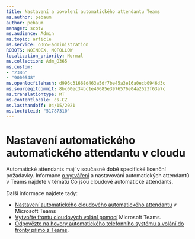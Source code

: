 ```yaml
---
title: Nastavení a povolení automatického attendantu Teams
ms.author: pebaum
author: pebaum
manager: scotv
ms.audience: Admin
ms.topic: article
ms.service: o365-administration
ROBOTS: NOINDEX, NOFOLLOW
localization_priority: Normal
ms.collection: Adm_O365
ms.custom:
- "2386"
- "9000548"
ms.openlocfilehash: d996c31668d463a5df7be45a3e16a0ecb0946d3c
ms.sourcegitcommit: 8bc60ec34bc1e40685e3976576e04a2623f63a7c
ms.translationtype: MT
ms.contentlocale: cs-CZ
ms.lasthandoff: 04/15/2021
ms.locfileid: "51787310"
---
```

# <a name="set-up-a-cloud-auto-attendant"></a>Nastavení automatického automatického attendantu v cloudu

Automatické attendants mají v současné době specifické licenční požadavky. Informace [o vytváření](https://docs.microsoft.com/microsoftteams/what-are-phone-system-auto-attendants) a nastavování automatických attendantů v Teams najdete v tématu Co jsou cloudové automatické attendants. 

Další informace najdete tady:

- [Nastavení automatického cloudového automatického attendantu](https://docs.microsoft.com/microsoftteams/create-a-phone-system-auto-attendant) v Microsoft Teams 
- [Vytvořte frontu cloudových volání pomocí](https://docs.microsoft.com/microsoftteams/create-a-phone-system-call-queue) Microsoft Teams. 
- [Odpovězte na hovory automatického telefonního systému a volání do fronty přímo z Teams](https://docs.microsoft.com/microsoftteams/answer-auto-attendant-and-call-queue-calls). 
